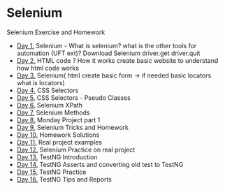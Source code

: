 # Selenium
Selenium Exercise and Homework
* [Day 1.](src/day1) Selenium - What is selenium? what is the other tools for automation (UFT ext)? Download Selenium driver.get driver.quit
* [Day 2.](src/day2/resources) HTML code ? How it works create basic website to understand how html code works
* [Day 3.](src/day3) Selenium( html create basic form -> if needed basic locators what is locators)
* [Day 4.](src/day4) CSS Selectors
* [Day 5.](src/day5) CSS Selectors - Pseudo Classes 
* [Day 6.](src/day6) Selenium XPath
* [Day 7.](src/day7) Selenium Methods
* [Day 8.](src/day8) Monday Project part 1
* [Day 9.](src/day9) Selenium Tricks and Homework
* [Day 10.](src/day10) Homework Solutions
* [Day 11.](src/day11) Real project examples
* [Day 12.](src/day12) Selenium Practice on real project
* [Day 13.](src/day13) TestNG Introduction
* [Day 14.](src/day14) TestNG Asserts and converting old test to TestNG
* [Day 15.](src/day15) TestNG Practice
* [Day 16.](src/day16) TestNG Tips and Reports 




